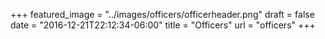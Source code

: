 +++
featured_image = "../images/officers/officerheader.png"
draft = false
date = "2016-12-21T22:12:34-06:00"
title = "Officers"
url = "officers"
+++
